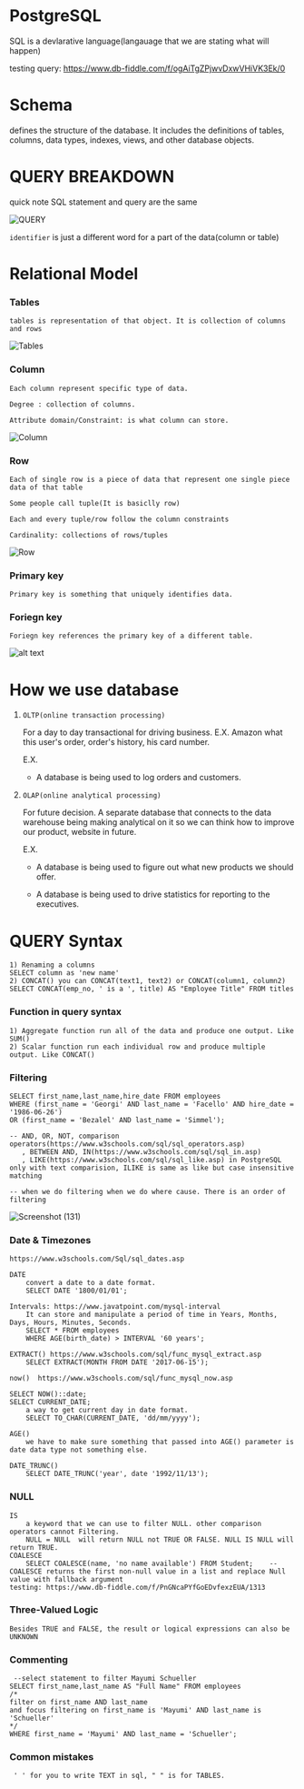 # PostgreSQL

SQL is a devlarative language(langauage that we are stating what will happen)

testing query: https://www.db-fiddle.com/f/ogAiTgZPjwvDxwVHiVK3Ek/0

# Schema
defines the structure of the database. It includes the definitions of tables, columns, data types, indexes, views, and other database objects.

# QUERY BREAKDOWN
quick note SQL statement and query are the same

![QUERY](<query breakdown.png>)

`identifier` is just a different word for a part of the data(column or table)

# Relational Model

### Tables

    tables is representation of that object. It is collection of columns and rows
![Tables](table.png)

### Column

    Each column represent specific type of data.

    Degree : collection of columns.

    Attribute domain/Constraint: is what column can store.
![Column](Columns.png)

### Row

    Each of single row is a piece of data that represent one single piece data of that table

    Some people call tuple(It is basiclly row)

    Each and every tuple/row follow the column constraints

    Cardinality: collections of rows/tuples
![Row](Rows.png)


### Primary key

    Primary key is something that uniquely identifies data.

### Foriegn key

    Foriegn key references the primary key of a different table.

![alt text](key.png)

# How we use database

1) `OLTP(online transaction processing)`

    For a day to day transactional for driving business. E.X. Amazon what this user's order, order's history, his card number.

    E.X.
    
    - A database is being used to log orders and customers.

2) `OLAP(online analytical processing)`

    For future decision. A separate database that connects to the data warehouse being making analytical on it so we can think how to improve our product, website in future.

    E.X.

    - A database is being used to figure out what new products we should offer.

    - A database is being used to drive statistics for reporting to the executives.

# QUERY Syntax

    1) Renaming a columns
    SELECT column as 'new name'
    2) CONCAT() you can CONCAT(text1, text2) or CONCAT(column1, column2)
    SELECT CONCAT(emp_no, ' is a ', title) AS "Employee Title" FROM titles

### Function in query syntax

    1) Aggregate function run all of the data and produce one output. Like SUM()
    2) Scalar function run each individual row and produce multiple output. Like CONCAT()

### Filtering
    SELECT first_name,last_name,hire_date FROM employees
    WHERE (first_name = 'Georgi' AND last_name = 'Facello' AND hire_date = '1986-06-26') 
    OR (first_name = 'Bezalel' AND last_name = 'Simmel');
    
    -- AND, OR, NOT, comparison operators(https://www.w3schools.com/sql/sql_operators.asp)
       , BETWEEN AND, IN(https://www.w3schools.com/sql/sql_in.asp)
       , LIKE(https://www.w3schools.com/sql/sql_like.asp) in PostgreSQL only with text comparision, ILIKE is same as like but case insensitive matching
       
    -- when we do filtering when we do where cause. There is an order of filtering
![Screenshot (131)](https://github.com/user-attachments/assets/9e3e27f8-de58-42e9-8ab3-728018d8ac48)

### Date & Timezones
    https://www.w3schools.com/Sql/sql_dates.asp
    
    DATE
        convert a date to a date format. 
        SELECT DATE '1800/01/01';
        
    Intervals: https://www.javatpoint.com/mysql-interval
        It can store and manipulate a period of time in Years, Months, Days, Hours, Minutes, Seconds.
        SELECT * FROM employees
        WHERE AGE(birth_date) > INTERVAL '60 years';
    
    EXTRACT() https://www.w3schools.com/sql/func_mysql_extract.asp
        SELECT EXTRACT(MONTH FROM DATE '2017-06-15');

    now()  https://www.w3schools.com/sql/func_mysql_now.asp
        
    SELECT NOW()::date;   
    SELECT CURRENT_DATE;
        a way to get current day in date format.
        SELECT TO_CHAR(CURRENT_DATE, 'dd/mm/yyyy');

    AGE()
        we have to make sure something that passed into AGE() parameter is date data type not something else.

    DATE_TRUNC()
        SELECT DATE_TRUNC('year', date '1992/11/13');
        
    
### NULL
    IS
        a keyword that we can use to filter NULL. other comparison operators cannot Filtering.
        NULL = NULL  will return NULL not TRUE OR FALSE. NULL IS NULL will return TRUE.
    COALESCE 
        SELECT COALESCE(name, 'no name available') FROM Student;    -- COALESCE returns the first non-null value in a list and replace Null value with fallback argument
    testing: https://www.db-fiddle.com/f/PnGNcaPYfGoEDvfexzEUA/1313
    
### Three-Valued Logic
    Besides TRUE and FALSE, the result or logical expressions can also be UNKNOWN

### Commenting

     --select statement to filter Mayumi Schueller
    SELECT first_name,last_name AS "Full Name" FROM employees
    /*
    filter on first_name AND last_name 
    and focus filtering on first_name is 'Mayumi' AND last_name is 'Schueller'
    */ 
    WHERE first_name = 'Mayumi' AND last_name = 'Schueller';
    
### Common mistakes

     ' ' for you to write TEXT in sql, " " is for TABLES. 
